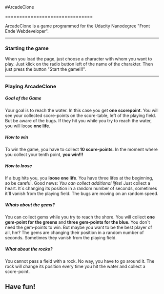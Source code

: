 #ArcadeClone

===============================

ArcadeClone is a game programmed for the Udacity Nanodegree "Front Ende Webdeveloper".

---------------------------

### Starting the game

When you load the page, just choose a character with whom you want to play. Just klick on the radio button left of the name of the charakter. Then just press the button "Start the game!!!".

----------------------

### Playing ArcadeClone

##### Goal of the Game
Your goal is to reach the water. In this case you get **one scorepoint**. You will see your collected score-points on the score-table, left of the playing field. But be aware of the bugs. If they hit you while you try to reach the water, you will loose **one life**.

##### How to win
To win the game, you have to collect **10 score-points**. In the moment where you collect your tenth point, **you win!!!**

##### How to loose
If a bug hits you, you **loose one life**. You have three lifes at the beginning, so be careful. Good news: _You can collect additional lifes!_ Just collect a heart. It´s changing its position in a random number of seconds, sometimes it´ll vanish from the playing field. The bugs are moving on an random speed.

##### Whats about the gems?
You can collect gems while you try to reach the shore. You will collect **one gem-point for the greens** and **three gem-points for the blue**. You don´t need the gem-points to win. But maybe you want to be the best player of all, hm? The gems are changing their position in a random number of seconds. Sometimes they vanish from the playing field.

##### What about the rocks?
You cannot pass a field with a rock. No way, you have to go around it. The rock  will change its position every time you hit the water and collect a score-point.

## Have fun!
